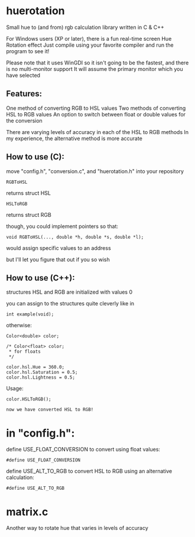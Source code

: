 # huerotation
Small hue to (and from) rgb calculation library written in C & C++

For Windows users (XP or later), there is a fun real-time screen Hue Rotation effect
Just compile using your favorite compiler and run the program to see it! 

Please note that it uses WinGDI so it isn't going to be the fastest, and there is no multi-monitor support
It will assume the primary monitor which you have selected

## Features:

One method of converting RGB to HSL values
Two methods of converting HSL to RGB values
An option to switch between float or double values for the conversion 

There are varying levels of accuracy in each of the HSL to RGB methods
In my experience, the alternative method is more accurate

## How to use (C):

move "config.h", "conversion.c", and "huerotation.h" into your repository

```
RGBToHSL
```
returns struct HSL

```
HSLToRGB
```
returns struct RGB

though, you could implement pointers so that:

```
void RGBToHSL(..., double *h, double *s, double *l);
```
would assign specific values to an address

but I'll let you figure that out if you so wish

## How to use (C++):

structures HSL and RGB are initialized with values 0

you can assign to the structures quite cleverly like in 
```
int example(void); 
```

otherwise:
```
Color<double> color;

/* Color<float> color;
 * for floats
 */

color.hsl.Hue = 360.0;
color.hsl.Saturation = 0.5;
color.hsl.Lightness = 0.5;
```

Usage:
```
color.HSLToRGB();

now we have converted HSL to RGB!
```

# in "config.h":

define USE_FLOAT_CONVERSION to convert using float values:
```
#define USE_FLOAT_CONVERSION
```

define USE_ALT_TO_RGB to convert HSL to RGB using an alternative calculation:
```
#define USE_ALT_TO_RGB
```

# matrix.c
Another way to rotate hue that varies in levels of accuracy
